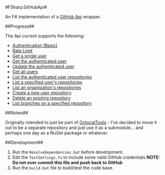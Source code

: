 #FSharp.GitHubApi#

An F# implementation of a [GitHub Api](http://developer.github.com/) wrapper.

##Progress##

The Api current supports the following:

* [Authentication (Basic)](http://developer.github.com/v3/#authentication)
* [Rate Limit](http://developer.github.com/v3/#rate-limiting)
* [Get a single user](http://developer.github.com/v3/users/#get-a-single-user)
* [Get the authenticated user](http://developer.github.com/v3/users/#get-the-authenticated-user)
* [Update the authenticated user](http://developer.github.com/v3/users/#update-the-authenticated-user)
* [Get all users](http://developer.github.com/v3/users/#get-all-users)
* [List the authenticated user repositories](http://developer.github.com/v3/repos/#list-your-repositories)
* [List a specified user's repositories](http://developer.github.com/v3/repos/#list-user-repositories)
* [List an organization's repositories](http://developer.github.com/v3/repos/#list-organization-repositories)
* [Create a new user repository](http://developer.github.com/v3/repos/#create)
* [Delete an existing repository](http://developer.github.com/v3/repos/#delete-a-repository)
* [List branches on a specified repository](http://developer.github.com/v3/repos/#list-branches)

##Notes##

Originally intended to just be part of [OctocatTools](http://github.com/saxonmatt/OctocatTools/) - I've decided to move it out to be a separate repository and just use it as a submodule... and perhaps one day as a NuGet package or whatever.

##Development##

1. Run the `ResolveDependencies.bat` before development.
2. Edit the `TestSettings.fs` to include some valid GitHub credentials **NOTE: Do not ever commit this file and push back to GitHub**
3. Run the `build.bat` file to build/test the code base.
